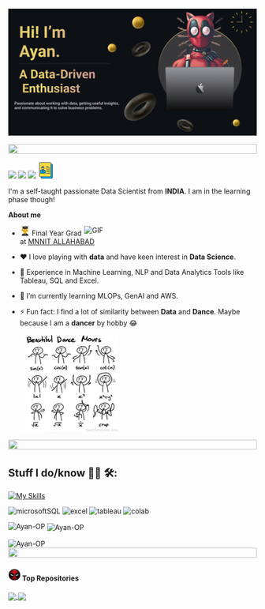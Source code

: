 ![Header](./assets/Make%20your%20README%20(1).png)

<img src="https://i.imgur.com/dBaSKWF.gif" height="20" width="100%">

[<img src="https://img.shields.io/badge/linkedin-%230077B5.svg?&style=for-the-badge&logo=linkedin&logoColor=white" />](https://www.linkedin.com/in/ayan-basak-491208222/) [<img src = "https://img.shields.io/badge/instagram-%23E4405F.svg?&style=for-the-badge&logo=instagram&logoColor=white">](https://www.instagram.com/anibasakchowdhury/) [<img src="https://img.shields.io/badge/gmail-%23EE0000.svg?&style=for-the-badge&logo=gmail&logoColor=white">](mailto:ayaanbasak@gmail.com)  [<img src = "https://github.com/Ayan-OP/Ayan-OP/blob/main/assets/curriculum_1736183.png" height="33" width="33">](https://drive.google.com/file/d/1y6DqEAReliE23o7JfCVKWp9U8PE7l50k/view?usp=drive_link)


<p>

I'm a self-taught passionate Data Scientist from **INDIA**. I am in the learning phase though!

**About me**

<img align="right" alt="GIF" src="https://github.com/abhishek-choudharys/blender-projects/blob/main/Plexus/plexus.gif" width="350"/>

- <img src="https://github.com/Ayan-OP/Ayan-OP/blob/main/assets/download%20(1).png" height="20" width="20"> Final Year Grad at [MNNIT ALLAHABAD](http://www.mnnit.ac.in/)

- ❤️ I love playing with **data** and have keen interest in **Data Science**.

- 🚀 Experience in Machine Learning, NLP and Data Analytics Tools like Tableau, SQL and Excel.

- 🌱 I’m currently learning MLOPs, GenAI and AWS.

- ⚡ Fun fact: I find a lot of similarity between **Data** and **Dance**. Maybe because I am a **dancer** by hobby 😂

  <img align="center" src="https://github.com/Ayan-OP/Ayan-OP/blob/main/assets/Beautiful-Dance-Moves.jpg" height="200" width="200">

<img src="https://i.imgur.com/dBaSKWF.gif" height="20" width="100%">
</p>

## Stuff I do/know 👨‍💻 🛠:

[![My Skills](https://skillicons.dev/icons?i=py,sklearn,opencv,regex,flask,anaconda,docker,fastapi,tensorflow,matlab,mysql,postgres,git,cpp,c)](https://skillicons.dev)

<img height="20" alt="microsoftSQL" src="https://img.shields.io/badge/Microsoft%20SQL%20Server-CC2927?style=for-the-badge&logo=microsoft%20sql%20server&logoColor=white">  <img height="20" alt="excel" src="https://img.shields.io/badge/Microsoft_Excel-217346?style=for-the-badge&logo=microsoft-excel&logoColor=white">  <img height="20" alt="tableau" src="https://img.shields.io/badge/Tableau-E97627?style=for-the-badge&logo=Tableau&logoColor=white">  <img height="20" alt="colab" src="https://img.shields.io/badge/Colab-F9AB00?style=for-the-badge&logo=googlecolab&color=525252">  




<img align="left" src="https://github-readme-stats.vercel.app/api/top-langs?username=Ayan-OP&show_icons=true&locale=en&layout=compact&theme=blue-green" alt="Ayan-OP" /></p>

<p>&nbsp;<img align="center" src="https://leetcode-stats-inky.vercel.app/?username=ayaanbasak" alt="Ayan-OP" /></p>

<p><img align="center" src="https://github-readme-streak-stats.herokuapp.com/?user=Ayan-OP&show_icons=True&theme=blue-green" alt="Ayan-OP" />

<!-- <img align="left" height="300" width="47%" alt="languages used" src="https://leetcode-stats-inky.vercel.app/?username=ayaanbasak"> 
<p>&nbsp;<img align="" height="280" width="50%" alt="languages used" src="https://github-readme-stats.vercel.app/api/top-langs/?username=Ayan-OP&theme=blue-green"></p>

<p><img align="center" height="300" width="60%" alt="languages used" src="https://github-readme-streak-stats.herokuapp.com/?user=Ayan-OP&theme=blue-green"/></p> -->


<img src="https://i.imgur.com/dBaSKWF.gif" height="20" width="100%">


<h4><img src="https://github.com/Ayan-OP/Ayan-OP/blob/main/assets/deadpool.png" height="25" width="25"> Top Repositories</h4>


<a href="https://github.com/Ayan-OP/DataScience_with_Naruto">
  <img align="center" src="https://github-readme-stats.vercel.app/api/pin/?username=Ayan-OP&repo=Soccer-Analytics&theme=blue-green" />
</a>
<a href="https://github.com/Ayan-OP/Tableau_HR_Data_Analysis">
  <img align="center" src="https://github-readme-stats.vercel.app/api/pin/?username=Ayan-OP&repo=DataScience_with_Naruto&theme=blue-green" />
</a>

<br />
<br />
